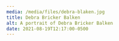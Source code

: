 ```yaml
---
media: /media/files/debra-blaken.jpg
title: Debra Bricker Balken
alt: A portrait of Debra Bricker Balken
date: 2021-08-19T12:17:00-0500
---
```

